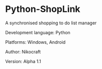 # Python-ShopLink
A synchronised shopping to do list manager

Development language: Python

Platforms: Windows, Android

Author: Nikocraft

Version: Alpha 1.1
